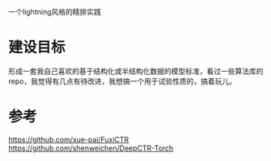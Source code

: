 一个lightning风格的精排实践  
# 建设目标
形成一套我自己喜欢的基于结构化或半结构化数据的模型标准，看过一些算法库的repo，我觉得有几点有待改进，我想搞一个用于试验性质的，搞着玩儿。
# 参考
https://github.com/xue-pai/FuxiCTR
https://github.com/shenweichen/DeepCTR-Torch